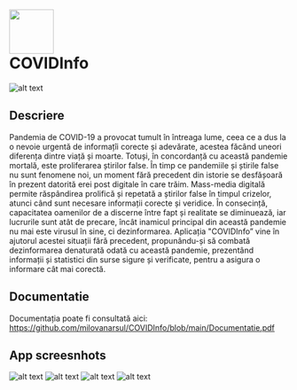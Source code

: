 # <img src="https://github.com/milovanarsul/COVIDInfo_SwiftUI/blob/main/README/RoundedIcon.png" width="80"/> <br/> COVIDInfo <br/>

![alt text](https://github.com/milovanarsul/COVIDInfo/blob/main/README/intro.jpeg)

## Descriere

Pandemia de COVID-19 a provocat tumult în întreaga lume, ceea ce a dus la o nevoie urgentă de informațîi corecte și adevărate, acestea făcând uneori diferența dintre viață și moarte. Totuși, în concordanță cu această pandemie mortală, este proliferarea știrilor false. În timp ce pandemiile și știrile false nu sunt fenomene noi, un moment fără precedent din istorie se desfășoară în prezent datorită erei post digitale în care trăim. Mass-media digitală permite răspândirea prolifică și repetată a știrilor false în timpul crizelor, atunci când sunt necesare informații corecte și veridice. În consecință, capacitatea oamenilor de a discerne între fapt și realitate se diminuează, iar lucrurile sunt atât de precare, încât inamicul principal din această pandemie nu mai este virusul în sine, ci dezinformarea. Aplicația "COVIDInfo” vine în ajutorul acestei situații fără precedent, propunându-și să combată dezinformarea denaturată odată cu această pandemie, prezentând informații și statistici din surse sigure și verificate, pentru a asigura o informare cât mai corectă.

## Documentatie
Documentația poate fi consultată aici: https://github.com/milovanarsul/COVIDInfo/blob/main/Documentatie.pdf

## App screesnhots

![alt text](https://github.com/milovanarsul/COVIDInfo_SwiftUI/blob/main/README/ss1.jpeg)
![alt text](https://github.com/milovanarsul/COVIDInfo_SwiftUI/blob/main/README/ss2.jpeg)
![alt text](https://github.com/milovanarsul/COVIDInfo_SwiftUI/blob/main/README/ss3.jpeg)
![alt text](https://github.com/milovanarsul/COVIDInfo_SwiftUI/blob/main/README/ss4.jpeg)

